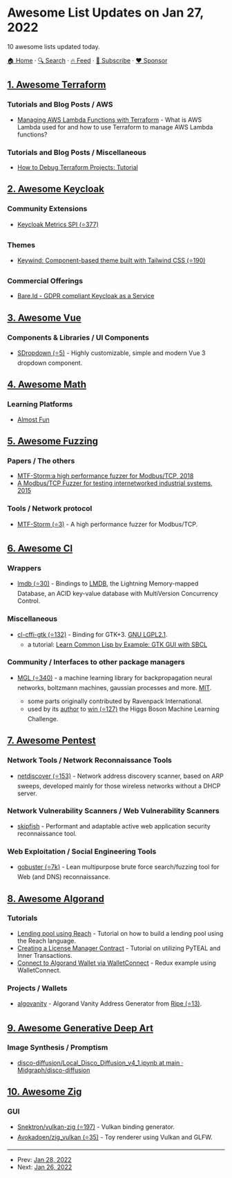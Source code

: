 # Awesome List Updates on Jan 27, 2022

10 awesome lists updated today.

[🏠 Home](/README.md) · [🔍 Search](https://www.trackawesomelist.com/search/) · [🔥 Feed](https://www.trackawesomelist.com/rss.xml) · [📮 Subscribe](https://trackawesomelist.us17.list-manage.com/subscribe?u=d2f0117aa829c83a63ec63c2f&id=36a103854c) · [❤️  Sponsor](https://github.com/sponsors/theowenyoung)



## [1. Awesome Terraform](/content/shuaibiyy/awesome-terraform/README.md)

### Tutorials and Blog Posts / AWS

*   [Managing AWS Lambda Functions with Terraform](https://spacelift.io/blog/terraform-aws-lambda) - What is AWS Lambda used for and how to use Terraform to manage AWS Lambda functions?

### Tutorials and Blog Posts / Miscellaneous

*   [How to Debug Terraform Projects: Tutorial](https://spacelift.io/blog/terraform-debug)

## [2. Awesome Keycloak](/content/thomasdarimont/awesome-keycloak/README.md)

### Community Extensions

*   [Keycloak Metrics SPI (⭐377)](https://github.com/aerogear/keycloak-metrics-spi)

### Themes

*   [Keywind: Component-based theme built with Tailwind CSS (⭐190)](https://github.com/lukin/keywind)

### Commercial Offerings

*   [Bare.Id - GDPR compliant Keycloak as a Service](https://bare.id/)

## [3. Awesome Vue](/content/vuejs/awesome-vue/README.md)

### Components & Libraries / UI Components

*   [SDropdown (⭐5)](https://github.com/storinka/dropdown) - Highly customizable, simple and modern Vue 3 dropdown component.

## [4. Awesome Math](/content/rossant/awesome-math/README.md)

### Learning Platforms

*   [Almost Fun](https://www.almostfun.org/lessons/)

## [5. Awesome Fuzzing](/content/cpuu/awesome-fuzzing/README.md)

### Papers / The others

*   [MTF-Storm:a high performance fuzzer for Modbus/TCP, 2018](https://doi.org/10.1109/ETFA.2018.8502600)
*   [A Modbus/TCP Fuzzer for testing internetworked industrial systems, 2015](https://doi.org/10.1109/ETFA.2015.7301400)

### Tools / Network protocol

*   [MTF-Storm (⭐3)](https://github.com/ntinosk-mtf/etfa2018) - A high performance fuzzer for Modbus/TCP.

## [6. Awesome Cl](/content/CodyReichert/awesome-cl/README.md)

### Wrappers

*   [lmdb (⭐30)](https://github.com/antimer/lmdb) - Bindings to [LMDB](http://www.lmdb.tech/doc/), the Lightning Memory-mapped Database, an ACID key-value database with MultiVersion Concurrency Control.

### Miscellaneous

*   [cl-cffi-gtk (⭐132)](https://github.com/crategus/cl-cffi-gtk) - Binding for GTK+3. [GNU LGPL2.1](http://www.gnu.org/licenses/old-licenses/lgpl-2.1.html).
    *   a tutorial: [Learn Common Lisp by Example: GTK GUI with SBCL](https://dev.to/goober99/learn-common-lisp-by-example-gtk-gui-with-sbcl-5e5c)

### Community / Interfaces to other package managers

*   [MGL (⭐340)](https://github.com/melisgl/mgl) - a machine learning library for backpropagation neural networks, boltzmann machines, gaussian processes and more. [MIT](https://opensource.org/licenses/MIT).
    *   some parts originally contributed by Ravenpack International.

    <!---->

    *   used by its [author](https://github.com/melisgl) to [win (⭐127)](https://github.com/melisgl/higgsml) the Higgs Boson Machine Learning Challenge.

## [7. Awesome Pentest](/content/enaqx/awesome-pentest/README.md)

### Network Tools / Network Reconnaissance Tools

*   [netdiscover (⭐153)](https://github.com/netdiscover-scanner/netdiscover) - Network address discovery scanner, based on ARP sweeps, developed mainly for those wireless networks without a DHCP server.

### Network Vulnerability Scanners / Web Vulnerability Scanners

*   [skipfish](https://www.kali.org/tools/skipfish/) - Performant and adaptable active web application security reconnaissance tool.

### Web Exploitation / Social Engineering Tools

*   [gobuster (⭐7k)](https://github.com/OJ/gobuster) - Lean multipurpose brute force search/fuzzing tool for Web (and DNS) reconnaissance.

## [8. Awesome Algorand](/content/aorumbayev/awesome-algorand/README.md)

### Tutorials

*   [Lending pool using Reach](https://developer.algorand.org/tutorials/building-a-lending-pool-using-reach/) - Tutorial on how to build a lending pool using the Reach language.
*   [Creating a License Manager Contract](https://developer.algorand.org/tutorials/creating-a-license-manager-contract-utilizing-pyteal-and-inner-transactions/) - Tutorial on utilizing PyTEAL and Inner Transactions.
*   [Connect to Algorand Wallet via WalletConnect](https://developer.algorand.org/tutorials/redux-example-connect-wallet-walletconnect/) - Redux example using WalletConnect.

### Projects / Wallets

*   [algovanity](https://algovanity.com/) - Algorand Vanity Address Generator from [Ripe (⭐13)](https://github.com/Ripe/algovanity).

## [9. Awesome Generative Deep Art](/content/filipecalegario/awesome-generative-deep-art/README.md)

### Image Synthesis / Promptism

*   [disco-diffusion/Local\_Disco\_Diffusion\_v4\_1.ipynb at main · Midgraph/disco-diffusion](https://github.com/Midgraph/disco-diffusion/blob/main/Local_Disco_Diffusion_v4_1.ipynb)

## [10. Awesome Zig](/content/catdevnull/awesome-zig/README.md)

### GUI

*   [Snektron/vulkan-zig (⭐197)](https://github.com/Snektron/vulkan-zig) - Vulkan binding generator.
*   [Avokadoen/zig\_vulkan (⭐35)](https://github.com/Avokadoen/zig_vulkan) - Toy renderer using Vulkan and GLFW.

---

- Prev: [Jan 28, 2022](/content/2022/01/28/README.md)
- Next: [Jan 26, 2022](/content/2022/01/26/README.md)